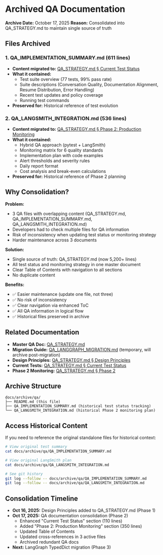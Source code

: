 # Archived QA Documentation

**Archive Date:** October 17, 2025
**Reason:** Consolidated into QA_STRATEGY.md to maintain single source of truth

## Files Archived

### 1. QA_IMPLEMENTATION_SUMMARY.md (611 lines)
- **Content migrated to:** [QA_STRATEGY.md § Current Test Status](../../QA_STRATEGY.md#current-test-status)
- **What it contained:**
  - Test suite overview (77 tests, 99% pass rate)
  - Suite descriptions (Conversation Quality, Documentation Alignment, Resume Distribution, Error Handling)
  - Recent test updates and policy coverage
  - Running test commands
- **Preserved for:** Historical reference of test evolution

### 2. QA_LANGSMITH_INTEGRATION.md (536 lines)
- **Content migrated to:** [QA_STRATEGY.md § Phase 2: Production Monitoring](../../QA_STRATEGY.md#phase-2-production-monitoring-with-langsmith)
- **What it contained:**
  - Hybrid QA approach (pytest + LangSmith)
  - Monitoring matrix for 6 quality standards
  - Implementation plan with code examples
  - Alert thresholds and severity rules
  - Daily report format
  - Cost analysis and break-even calculations
- **Preserved for:** Historical reference of Phase 2 planning

## Why Consolidation?

**Problem:**
- 3 QA files with overlapping content (QA_STRATEGY.md, QA_IMPLEMENTATION_SUMMARY.md, QA_LANGSMITH_INTEGRATION.md)
- Developers had to check multiple files for QA information
- Risk of inconsistency when updating test status or monitoring strategy
- Harder maintenance across 3 documents

**Solution:**
- Single source of truth: QA_STRATEGY.md (now 5,200+ lines)
- All test status and monitoring strategy in one master document
- Clear Table of Contents with navigation to all sections
- No duplicate content

**Benefits:**
- ✅ Easier maintenance (update one file, not three)
- ✅ No risk of inconsistency
- ✅ Clear navigation via enhanced ToC
- ✅ All QA information in logical flow
- ✅ Historical files preserved in archive

## Related Documentation

- **Master QA Doc:** [QA_STRATEGY.md](../../QA_STRATEGY.md)
- **Migration Guide:** [QA_LANGGRAPH_MIGRATION.md](../../QA_LANGGRAPH_MIGRATION.md) (temporary, will archive post-migration)
- **Design Principles:** [QA_STRATEGY.md § Design Principles](../../QA_STRATEGY.md#design-principles)
- **Current Tests:** [QA_STRATEGY.md § Current Test Status](../../QA_STRATEGY.md#current-test-status)
- **Phase 2 Monitoring:** [QA_STRATEGY.md § Phase 2](../../QA_STRATEGY.md#phase-2-production-monitoring-with-langsmith)

## Archive Structure

```
docs/archive/qa/
├── README.md (this file)
├── QA_IMPLEMENTATION_SUMMARY.md (historical test status tracking)
└── QA_LANGSMITH_INTEGRATION.md (historical Phase 2 monitoring plan)
```

## Access Historical Content

If you need to reference the original standalone files for historical context:

```bash
# View original test summary
cat docs/archive/qa/QA_IMPLEMENTATION_SUMMARY.md

# View original LangSmith plan
cat docs/archive/qa/QA_LANGSMITH_INTEGRATION.md

# See git history
git log --follow -- docs/archive/qa/QA_IMPLEMENTATION_SUMMARY.md
git log --follow -- docs/archive/qa/QA_LANGSMITH_INTEGRATION.md
```

## Consolidation Timeline

- **Oct 16, 2025:** Design Principles added to QA_STRATEGY.md (Phase 1)
- **Oct 17, 2025:** QA documentation consolidation (Phase 2)
  - Enhanced "Current Test Status" section (110 lines)
  - Added "Phase 2: Production Monitoring" section (350 lines)
  - Updated Table of Contents
  - Updated cross-references in 3 active files
  - Archived redundant QA docs
- **Next:** LangGraph TypedDict migration (Phase 3)
